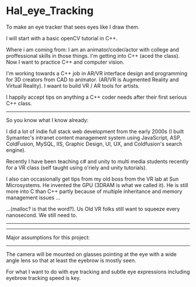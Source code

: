 # Hal_eye_Tracking
To make an eye tracker that sees eyes like I draw them.

I will start with a basic openCV tutorial in C++.

Where i am coming from:
I am an animator/coder/actor with college and proffessional skills in those things.  I'm getting into C++ (aced the class). Now I want to practice C++ and computer vision.  

I'm working towards a C++ job in AR/VR interface design and programming for 3D creators from CAD to animator. (AR/VR is Augmented Reality and Virtual Reality). I waant to build VR / AR tools for artists.

I happily accept tips on anything a C++ coder needs after their first serious C++ class.
 
-------------------------------------
So you know what I know already: 

I did a lot of indie full stack web development from the early 2000s (I built Symantec's intranet content management system using JavaScript, ASP, ColdFusion, MySQL, IIS, Graphic Design, UI, UX, and Coldfusion's search engine).  

Recently I have been teaching c# and unity to multi media students recently for a VR class (self taught using o'riely and unity tutorials).  

I also can occasionally get tips from my old boss from the VR lab at Sun Microsystems.  He invented the GPU (3DRAM is what we called it).  He is still more into C than C++ partly because of multiple inheritance and memory management issues ...

...(malloc? is that the word?).  Us Old VR folks still want to squeeze every nanosecond. We still need to.  

-------------------------------------------

____________________________________________
Major assumptions for this project:
_________________________________
The camera will be mounted on glasses pointing at the eye with a wide angle lens so that at least the eyebrow is mostly seen.

For what I want to do with eye tracking and subtle eye expressions including eyebrow tracking speed is key.
